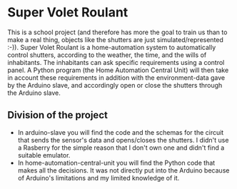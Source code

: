 # Super Volet Roulant
This is a school project (and therefore has more the goal to train us than to make a real thing, objects like the shutters are just simulated/represented :-)).
Super Volet Roulant is a home-automation system to automatically control shutters, according to the weather, the time, and the wills of inhabitants.
The inhabitants can ask specific requirements using a control panel. A Python program (the Home Automation Central Unit) will then take in account these requirements in addition with the environment-data gave by the Arduino slave, and accordingly open or close the shutters through the Arduino slave.

## Division of the project
- In arduino-slave you will find the code and the schemas for the circuit that sends the sensor's data and opens/closes the shutters. I didn't use a Rasberry for the simple reason that I don't own one and didn't find a suitable emulator.
- In home-automation-central-unit you will find the Python code that makes all the decisions. It was not directly put into the Arduino because of Arduino's limitations and my limited knowledge of it.